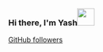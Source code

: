 ### Hi there, I'm Yash<img src="https://raw.githubusercontent.com/TheDudeThatCode/TheDudeThatCode/master/Assets/Hi.gif" width=35 height=35> 
[GitHub followers](https://img.shields.io/github/followers/yashagarwal1999?style=social)
<!--
**yashagarwal1999/yashagarwal1999** is a ✨ _special_ ✨ repository because its `README.md` (this file) appears on your GitHub profile.


### Worked With
<code><img height="40" src="https://img.shields.io/badge/python-%233776AB.svg?&style=flat-square&logo=python&logoColor=white" /></code>


<p align="center">
  <a href="https://github.com/yashagarwal1999">
    <img src="https://github-readme-stats-aj8vj7k8x.vercel.app/api?username=yashagarwal1999&show_icons=true&title_color=ffc857&icon_color=8ac926&text_color=daf7dc&bg_color=151515&count_private=true&include_all_commits=true"/>
  </a>
  </p>

Here are some ideas to get you started:

- 🔭 I’m currently working on ...
- 🌱 I’m currently learning ...
- 👯 I’m looking to collaborate on ...
- 🤔 I’m looking for help with ...
- 💬 Ask me about ...
- 📫 How to reach me: ...
- 😄 Pronouns: ...
- ⚡ Fun fact: ...
-->
